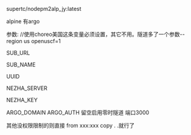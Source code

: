 supertc/nodepm2alp_jy:latest       

alpine  有argo  

参数:
//使用choreo美国这条变量必须设置，其它不用。隧道多了一个参数--region us
openuscf=1  

SUB_URL  

SUB_NAME  

UUID  

NEZHA_SERVER  

NEZHA_KEY  

ARGO_DOMAIN  ARGO_AUTH 留空启用零时隧道    端口3000


其他没权限限制的则直接   from xxx:xxx    copy . .就行了
